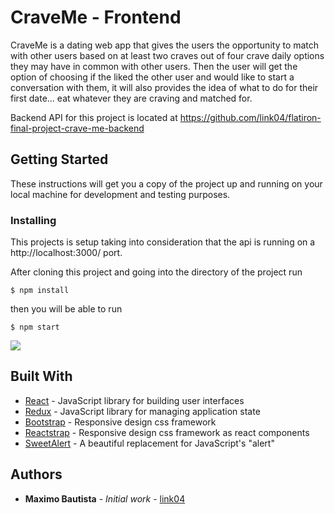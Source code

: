 # CraveMe - Frontend

CraveMe is a dating web app that gives the users the opportunity to match with other users based on at least two craves out of four crave daily options they may have in common with other users. Then the user will get the option of choosing if the liked the other user and would like to start a conversation with them, it will also provides the idea of what to do for their first date... eat whatever they are craving and matched for.

Backend API for this project is located at https://github.com/link04/flatiron-final-project-crave-me-backend

## Getting Started

These instructions will get you a copy of the project up and running on your local machine for development and testing purposes.

### Installing

This projects is setup taking into consideration that the api is running on a http://localhost:3000/ port.

After cloning this project and going into the directory of the project run

```
$ npm install
```
then you will be able to run
```
$ npm start
```

![](after-installation.gif)

## Built With

* [React](https://reactjs.org/) - JavaScript library for building user interfaces
* [Redux](https://redux.js.org/) - JavaScript library for managing application state
* [Bootstrap](https://getbootstrap.com/) - Responsive design css framework
* [Reactstrap](https://reactstrap.github.io/) - Responsive design css framework as react components
* [SweetAlert](https://sweetalert.js.org/) - A beautiful replacement for JavaScript's "alert"

## Authors

* **Maximo Bautista** - *Initial work* - [link04](https://github.com/link04)

